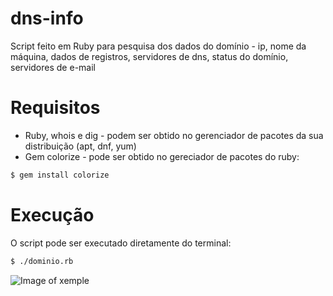 # dns-info
Script feito em Ruby para pesquisa dos dados do domínio - ip, nome da máquina, dados de registros, servidores de dns, status do domínio, servidores de e-mail

# Requisitos

- Ruby, whois e dig - podem ser obtido no gerenciador de pacotes da sua distribuição (apt, dnf, yum)
- Gem colorize - pode ser obtido no gereciador de pacotes do ruby:
```sh
$ gem install colorize
```

# Execução

O script pode ser executado diretamente do terminal:
```sh
$ ./dominio.rb
```
![Image of xemple](https://i.ibb.co/FB10kmq/tutorial.png)
